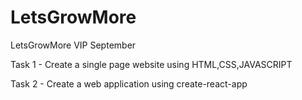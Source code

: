 # LetsGrowMore
LetsGrowMore VIP September


Task 1 - Create a single page website using HTML,CSS,JAVASCRIPT


Task 2 - Create a web application using create-react-app
